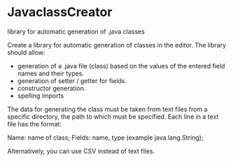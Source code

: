 # JavaclassCreator
library for automatic generation of  .java classes

Create a library for automatic generation of classes in the editor.
The library should allow:
  - generation of a .java file (class) based on the values of the entered field names and their types.
  - generation of setter / getter for fields.
  - constructor generation.
  - spelling imports
 
  The data for generating the class must be taken from text files from a specific directory, the path to which must be specified.
  Each line in a text file has the format:
 
  Name: name of class; Fields: name, type (example java.lang.String);
  
  Alternatively, you can use CSV instead of text files. 
